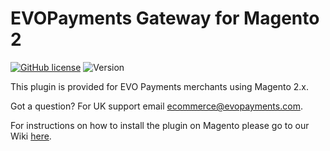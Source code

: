# EVOPayments Gateway for Magento 2
[![GitHub license](https://img.shields.io/github/license/EVO-Payments-UK/Magento_2)](https://github.com/EVO-Payments-UK/Magento_2/blob/master/LICENSE) ![Version](https://img.shields.io/badge/version-1.1.0-informational)

This plugin is provided for EVO Payments merchants using Magento 2.x.

Got a question? For UK support email ecommerce@evopayments.com.

For instructions on how to install the plugin on Magento please go to our Wiki [here](https://github.com/EVO-Payments-UK/Magento2/wiki/Installation-of-EVO-Payments-plugin-for-Magento-2.x).
